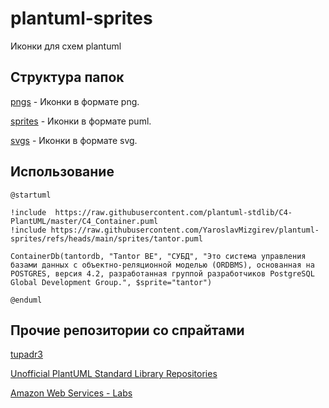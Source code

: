 # plantuml-sprites

Иконки для схем plantuml

## Структура папок

[pngs](./pngs/) - Иконки в формате png.

[sprites](./sprites/) - Иконки в формате puml.

[svgs](./svgs/) - Иконки в формате svg.

## Использование

```plantuml
@startuml

!include  https://raw.githubusercontent.com/plantuml-stdlib/C4-PlantUML/master/C4_Container.puml
!include https://raw.githubusercontent.com/YaroslavMizgirev/plantuml-sprites/refs/heads/main/sprites/tantor.puml

ContainerDb(tantordb, "Tantor BE", "СУБД", "Это система управления базами данных с объектно-реляционной моделью (ORDBMS), основанная на POSTGRES, версия 4.2, разработанная группой разработчиков PostgreSQL Global Development Group.", $sprite="tantor")

@enduml
```

## Прочие репозитории со спрайтами

[tupadr3](https://github.com/tupadr3/plantuml-icon-font-sprites/tree/main)

[Unofficial PlantUML Standard Library Repositories](https://github.com/plantuml-stdlib/cicon-plantuml-sprites)

[Amazon Web Services - Labs](https://github.com/awslabs/aws-icons-for-plantuml)
